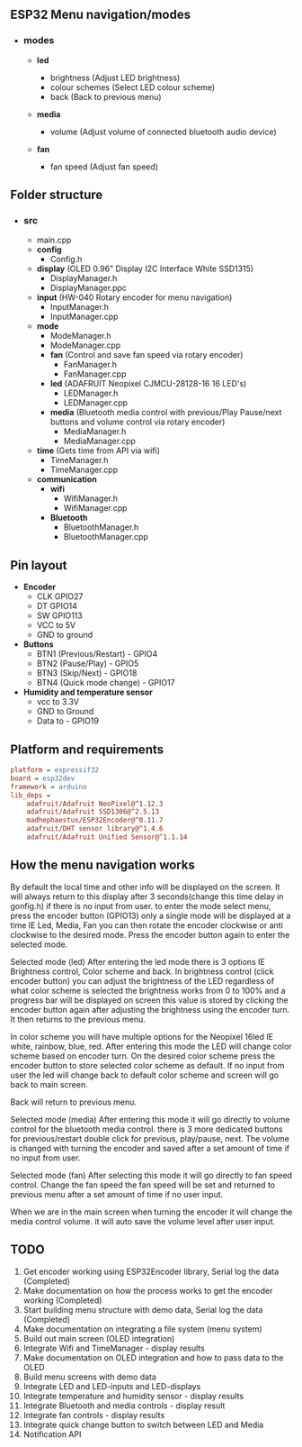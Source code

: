 ## ESP32 Menu navigation/modes

- ### modes
    - **led**
        - brightness (Adjust LED brightness)
        - colour schemes (Select LED colour scheme)
        - back (Back to previous menu)

    - **media**
        - volume (Adjust volume of connected bluetooth audio device)
    - **fan**
       - fan speed (Adjust fan speed)

## Folder structure

- ### src
    - main.cpp
    - **config**
        - Config.h
    - **display** (OLED 0.96" Display I2C Interface White SSD1315)
        - DisplayManager.h
        - DisplayManager.ppc
    - **input** (HW-040 Rotary encoder for menu navigation)
        - InputManager.h
        - InputManager.cpp
    - **mode**
        - ModeManager.h
        - ModeManager.cpp
        - **fan** (Control and save fan speed via rotary encoder)
            - FanManager.h
            - FanManager.cpp
        - **led** (ADAFRUIT Neopixel CJMCU-28128-16 16 LED's)
            - LEDManager.h
            - LEDManager.cpp
        - **media** (Bluetooth media control with previous/Play Pause/next buttons and volume control via rotary encoder)
            - MediaManager.h
            - MediaManager.cpp
    - **time** (Gets time from API via wifi)
        - TimeManager.h
        - TimeManager.cpp
    - **communication**
        - **wifi**
            - WifiManager.h
            - WifiManager.cpp
        - **Bluetooth**
            - BluetoothManager.h
            - BluetoothManager.cpp

## Pin layout
- **Encoder**
    - CLK GPIO27
    - DT GPIO14
    - SW GPIO113
    - VCC to 5V
    - GND to ground
- **Buttons**
    - BTN1 (Previous/Restart) - GPIO4
    - BTN2 (Pause/Play) - GPIO5
    - BTN3 (Skip/Next) - GPIO18
    - BTN4 (Quick mode change) - GPIO17
- **Humidity and temperature sensor**
    - vcc to 3.3V
    - GND to Ground
    - Data to - GPIO19

## Platform and requirements
```ini
platform = espressif32
board = esp32dev
framework = arduino
lib_deps = 
	adafruit/Adafruit NeoPixel@^1.12.3
	adafruit/Adafruit SSD1306@^2.5.13
	madhephaestus/ESP32Encoder@^0.11.7
	adafruit/DHT sensor library@^1.4.6
	adafruit/Adafruit Unified Sensor@^1.1.14
```

## How the menu navigation works

By default the local time and other info will be displayed on the screen. It will always return to this display after 3 seconds(change this time delay in gonfig.h) if there is no input from user.
to enter the mode select menu, press the encoder button (GPIO13) only a single mode will be displayed at a time IE Led, Media, Fan you can then rotate the encoder clockwise or anti clockwise to the desired mode. Press the encoder button again to enter the selected mode.

Selected mode (led)
After entering the led mode there is 3 options IE Brightness control, Color scheme and back. In brightness control (click encoder button) you can adjust the brightness of the LED regardless of what color scheme is selected the brightness works from 0 to 100% and a progress bar will be displayed on screen this value is stored by clicking the encoder button again after adjusting the brightness using the encoder turn. It then returns to the previous menu.

In color scheme you will have multiple options for the Neopixel 16led IE white, rainbow, blue, red.
After entering this mode the LED will change color scheme based on encoder turn. On the desired color scheme press the encoder button to store selected color scheme as default. If no input from user the led will change back to default color scheme and screen will go back to main screen.

Back will return to previous menu.

Selected mode (media)
After entering this mode it will go directly to volume control for the bluetooth media control. there is 3 more dedicated buttons for previous/restart double click for previous, play/pause, next. The volume is changed with turning the encoder and saved after a set amount of time if no input from user.

Selected mode (fan)
After selecting this mode it will go directly to fan speed control. Change the fan speed the fan speed will be set and returned to previous menu after a set amount of time if no user input.

When we are in the main screen when turning the encoder it will change the media control volume. it will auto save the volume level after user input.

## TODO
1. Get encoder working using ESP32Encoder library, Serial log the data (Completed)
2. Make documentation on how the process works to get the encoder working (Completed)
3. Start building menu structure with demo data, Serial log the data (Completed)
4. Make documentation on integrating a file system (menu system)
5. Build out main screen (OLED integration)
6. Integrate Wifi and TimeManager - display results
7. Make documentation on OLED integration and how to pass data to the OLED
8. Build menu screens with demo data
9. Integrate LED and LED-inputs and LED-displays
1. Integrate temperature and humidity sensor - display results
11. Integrate Bluetooth and media controls - display result
12. Integrate fan controls - display results
13. Integrate quick change button to switch between LED and Media
14. Notification API